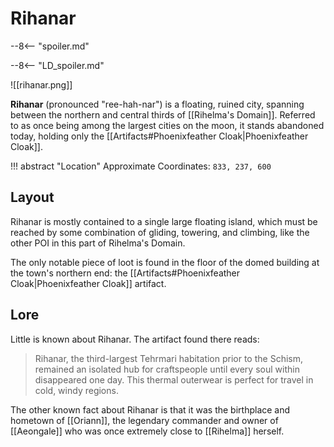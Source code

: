 # Rihanar

--8<-- "spoiler.md"

--8<-- "LD_spoiler.md"

![[rihanar.png]]

**Rihanar** (pronounced "ree-hah-nar") is a floating, ruined city, spanning between the northern and central thirds of [[Rihelma's Domain]]. Referred to as once being among the largest cities on the moon, it stands abandoned today, holding only the [[Artifacts#Phoenixfeather Cloak|Phoenixfeather Cloak]].

!!! abstract "Location"
    Approximate Coordinates: `833, 237, 600`

## Layout

Rihanar is mostly contained to a single large floating island, which must be reached by some combination of gliding, towering, and climbing, like the other POI in this part of Rihelma's Domain.

The only notable piece of loot is found in the floor of the domed building at the town's northern end: the [[Artifacts#Phoenixfeather Cloak|Phoenixfeather Cloak]] artifact.

## Lore

Little is known about Rihanar. The artifact found there reads:

> Rihanar, the third-largest Tehrmari habitation prior to the Schism, remained an isolated hub for craftspeople until every soul within disappeared one day. This thermal outerwear is perfect for travel in cold, windy regions.

The other known fact about Rihanar is that it was the birthplace and hometown of [[Oriann]], the legendary commander and owner of [[Aeongale]] who was once extremely close to [[Rihelma]] herself.
